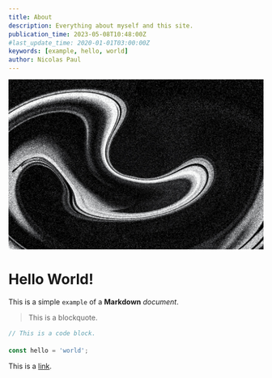 ```yaml
---
title: About
description: Everything about myself and this site.
publication_time: 2023-05-08T10:48:00Z
#last_update_time: 2020-01-01T03:00:00Z
keywords: [example, hello, world]
author: Nicolas Paul
---
```


![](assets/unsplash-x3kQTL7yw30-2400x1601.jpg)

# Hello World!

This is a simple `example` of a **Markdown** *document*.

> This is a blockquote.

```js
// This is a code block.

const hello = 'world';
```

This is a [link](https://example.com).
